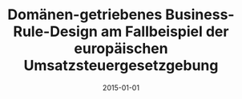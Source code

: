 ---
abstract: ''
authors:
- Christoph Haselmann
date: '2015-01-01'
featured: false
publication_types:
- '7'
publishDate: '2015-01-01'
title: Domänen-getriebenes Business-Rule-Design am Fallbeispiel der europäischen Umsatzsteuergesetzgebung
url_pdf: ''
---